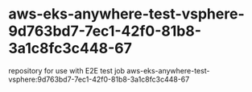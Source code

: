 # aws-eks-anywhere-test-vsphere-9d763bd7-7ec1-42f0-81b8-3a1c8fc3c448-67
repository for use with E2E test job aws-eks-anywhere-test-vsphere:9d763bd7-7ec1-42f0-81b8-3a1c8fc3c448-67
